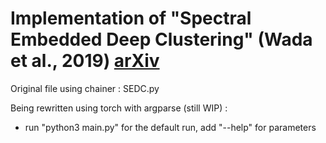 # Implementation of "Spectral Embedded Deep Clustering" (Wada et al., 2019) [arXiv](https://www.mdpi.com/1099-4300/21/8/795)

Original file using chainer : SEDC.py

Being rewritten using torch with argparse (still WIP) :
* run "python3 main.py" for the default run, add "--help" for parameters
